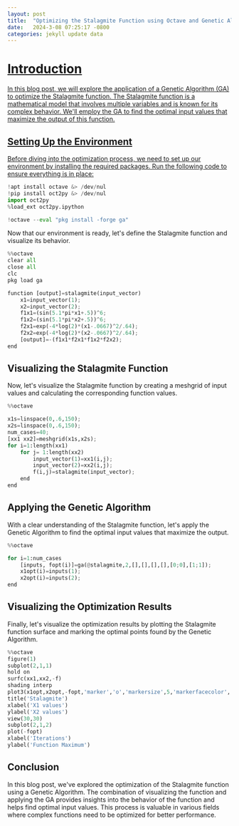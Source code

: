 ```yaml
---
layout: post
title:  "Optimizing the Stalagmite Function using Octave and Genetic Algorithm in Google Colab"
date:   2024-3-08 07:25:17 -0800
categories: jekyll update data
---
```

<a target="_blank" href="https://colab.research.google.com/github/jordan-hay/jordan-hay.github.io/blob/main/docs/assets/Genetic_Algorithm_Octave.ipynb
">
  
# Introduction

In this blog post, we will explore the application of a Genetic Algorithm (GA) to optimize the Stalagmite function. The Stalagmite function is a mathematical model that involves multiple variables and is known for its complex behavior. We'll employ the GA to find the optimal input values that maximize the output of this function.

## Setting Up the Environment

Before diving into the optimization process, we need to set up our environment by installing the required packages. Run the following code to ensure everything is in place:

```python
!apt install octave &> /dev/nul
!pip install oct2py &> /dev/nul
import oct2py
%load_ext oct2py.ipython

!octave --eval "pkg install -forge ga"
```

Now that our environment is ready, let's define the Stalagmite function and visualize its behavior.

```python
%%octave
clear all
close all
clc
pkg load ga

function [output]=stalagmite(input_vector)
    x1=input_vector(1);
    x2=input_vector(2);
    f1x1=(sin(5.1*pi*x1+.5))^6;
    f1x2=(sin(5.1*pi*x2+.5))^6;
    f2x1=exp(-4*log(2)*(x1-.0667)^2/.64);
    f2x2=exp(-4*log(2)*(x2-.0667)^2/.64);
    [output]=-(f1x1*f2x1*f1x2*f2x2);
end
```

## Visualizing the Stalagmite Function

Now, let's visualize the Stalagmite function by creating a meshgrid of input values and calculating the corresponding function values.

```python
%%octave

x1s=linspace(0,.6,150);
x2s=linspace(0,.6,150);
num_cases=40;
[xx1 xx2]=meshgrid(x1s,x2s);
for i=1:length(xx1)
    for j= 1:length(xx2)
        input_vector(1)=xx1(i,j);
        input_vector(2)=xx2(i,j);
        f(i,j)=stalagmite(input_vector);
    end
end
```

## Applying the Genetic Algorithm

With a clear understanding of the Stalagmite function, let's apply the Genetic Algorithm to find the optimal input values that maximize the output.

```python
%%octave

for i=1:num_cases
    [inputs, fopt(i)]=ga(@stalagmite,2,[],[],[],[],[0;0],[1;1]);
    x1opt(i)=inputs(1);
    x2opt(i)=inputs(2);
end
```

## Visualizing the Optimization Results

Finally, let's visualize the optimization results by plotting the Stalagmite function surface and marking the optimal points found by the Genetic Algorithm.

```python
%%octave
figure(1)
subplot(2,1,1)
hold on
surfc(xx1,xx2,-f)
shading interp
plot3(x1opt,x2opt,-fopt,'marker','o','markersize',5,'markerfacecolor','r')
title('Stalagmite')
xlabel('X1 values')
ylabel('X2 values')
view(30,30)
subplot(2,1,2)
plot(-fopt)
xlabel('Iterations')
ylabel('Function Maximum')
```
## Conclusion
In this blog post, we've explored the optimization of the Stalagmite function using a Genetic Algorithm. The combination of visualizing the function and applying the GA provides insights into the behavior of the function and helps find optimal input values. This process is valuable in various fields where complex functions need to be optimized for better performance.

